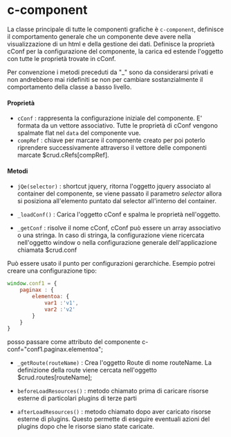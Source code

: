 # c-component

La classe principale di tutte le componenti grafiche è `c-component`, definisce il comportamento
generale che un componente deve avere nella visualizzazione di un html e della gestione dei dati. Definisce
la proprietà cConf per la configurazione del componente, la carica ed estende l'oggetto con tutte le proprietà
trovate in cConf.

Per convenzione i metodi preceduti da "_" sono da considerarsi privati e non andrebbero mai ridefiniti se non per cambiare
sostanzialmente il comportamento della classe a basso livello.


#### Proprietà

- `cConf` : rappresenta la configurazione iniziale del componente. E' formata da un vettore associativo. Tutte le 
proprietà di cConf vengono spalmate flat nel `data` del componente vue.
- `compRef` : chiave per marcare il componente creato per poi poterlo riprendere successivamente attraverso il vettore
delle componenti marcate $crud.cRefs[compRef].


#### Metodi

- `jQe(selector)` : shortcut jquery, ritorna l'oggetto jquery associato al container del componente, se viene
passato il parametro *selector* allora si posiziona all'elemento puntato dal selector all'interno
del container.

- `_loadConf()` : Carica l'oggetto cConf e spalma le proprietà nell'oggetto.

- `_getConf` : risolve il nome cConf, cConf può essere un array associativo o una stringa. In caso di stringa,
 la configurazione viene ricercata nell'oggetto window o nella configurazione generale dell'applicazione chiamata 
 $crud.conf

Può essere usato il punto per configurazioni gerarchiche. Esempio potrei creare una configurazione tipo:

```javascript
window.conf1 = {
    paginax : {
        elementoa: {
            var1 :'v1',
            var2 :'v2'
        }   
    }
}
```
posso passare come attributo del componente c-conf="conf1.paginax.elementoa";

- `_getRoute(routeName)` : Crea l'oggetto Route di nome routeName. La definizione della route viene cercata nell'oggetto
$crud.routes[routeName];

- `beforeLoadResources()` : metodo chiamato prima di caricare risorse esterne di particolari plugins di terze parti 
- `afterLoadResources()` : metodo chiamato dopo aver caricato risorse esterne di plugins. Questo permette di eseguire
eventuali azioni del plugins dopo che le risorse siano state caricate.

